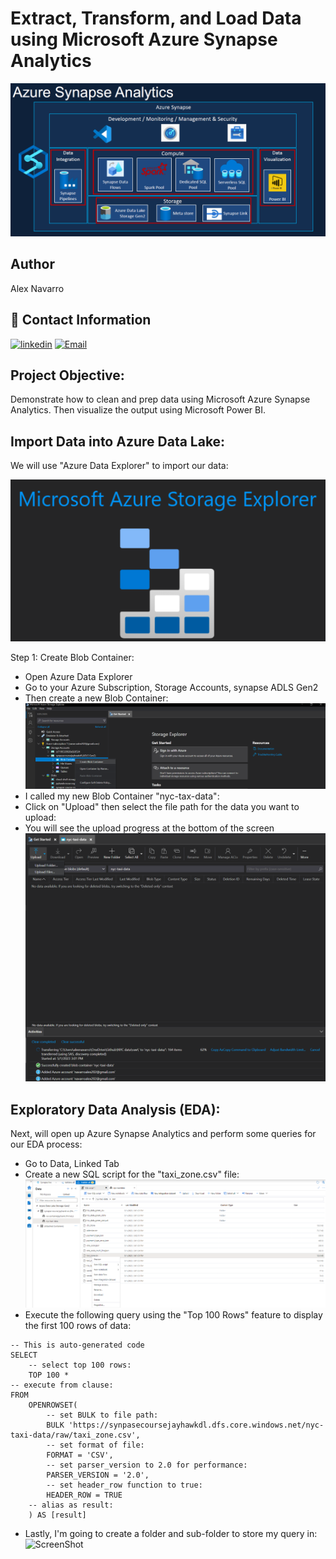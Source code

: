 # Extract, Transform, and Load Data using Microsoft Azure Synapse Analytics
![ScreenShot](https://github.com/NavarroAlexKU/ETL-using-Azure-Synapse-Analytics/blob/main/Azure%20Synapse%20Analytics%20Architecture.png?raw=true)

## Author
Alex Navarro

## 🔗 Contact Information
[![linkedin](https://img.shields.io/badge/linkedin-0A66C2?style=for-the-badge&logo=linkedin&logoColor=white)](https://www.linkedin.com/in/alexnavarro2/)
[![Email](https://img.shields.io/badge/Gmail-D14836?style=for-the-badge&logo=gmail&logoColor=white)](https://mail.google.com/mail/u/0/#inbox?compose=GTvVlcSBpRjxKKJtxTLNxwpsKvpfbRSRnRLcTQRMZLcKCNfrJjXfcNNKPmstkbHJpzHGNZnHvhCph)

## Project Objective:
Demonstrate how to clean and prep data using Microsoft Azure Synapse Analytics. Then visualize the output using Microsoft Power BI.

## Import Data into Azure Data Lake:
We will use "Azure Data Explorer" to import our data:

![ScreenShot](https://github.com/NavarroAlexKU/ETL-using-Azure-Synapse-Analytics/blob/main/Azure%20Storage%20Explorer.png?raw=true)

Step 1: Create Blob Container:
* Open Azure Data Explorer
* Go to your Azure Subscription, Storage Accounts, synapse ADLS Gen2
* Then create a new Blob Container:
![ScreenShot](https://github.com/NavarroAlexKU/ETL-using-Azure-Synapse-Analytics/blob/main/Create%20Blob%20Container.png?raw=true)
* I called my new Blob Container "nyc-tax-data":
* Click on "Upload" then select the file path for the data you want to upload:
* You will see the upload progress at the bottom of the screen
![ScreenShot](https://github.com/NavarroAlexKU/ETL-using-Azure-Synapse-Analytics/blob/main/Upload%20Files%20to%20Blob%20Container.png?raw=true)

## Exploratory Data Analysis (EDA):
Next, will open up Azure Synapse Analytics and perform some queries for our EDA process:
* Go to Data, Linked Tab
* Create a new SQL script for the "taxi_zone.csv" file:
![ScreenShot](https://github.com/NavarroAlexKU/ETL-using-Azure-Synapse-Analytics/blob/main/EDA%201.png?raw=true)
* Execute the following query using the "Top 100 Rows" feature to display the first 100 rows of data:
```
-- This is auto-generated code
SELECT
    -- select top 100 rows:
    TOP 100 *
-- execute from clause:
FROM
    OPENROWSET(
        -- set BULK to file path:
        BULK 'https://synpasecoursejayhawkdl.dfs.core.windows.net/nyc-taxi-data/raw/taxi_zone.csv',
        -- set format of file:
        FORMAT = 'CSV',
        -- set parser_version to 2.0 for performance:
        PARSER_VERSION = '2.0',
        -- set header_row function to true:
        HEADER_ROW = TRUE
    -- alias as result:
    ) AS [result]
```
* Lastly, I'm going to create a folder and sub-folder to store my query in:
![ScreenShot]()
